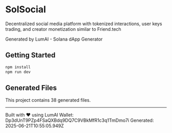 # SolSocial

Decentralized social media platform with tokenized interactions, user keys trading, and creator monetization similar to Friend.tech

Generated by LumAI - Solana dApp Generator

## Getting Started

```bash
npm install
npm run dev
```

## Generated Files

This project contains 38 generated files.

---

Built with ❤️ using LumAI
Wallet: Dp3dUnT9PZp4FSaQXBdq9DQ7C9VBkMfR1c3q1TmDmo7i
Generated: 2025-06-21T10:55:05.949Z

